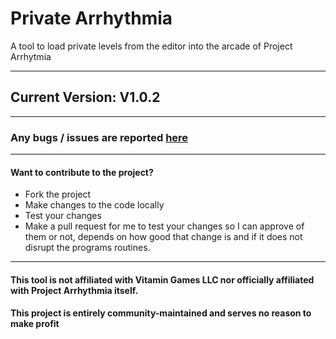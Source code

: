 # Private Arrhythmia
A tool to load private levels from the editor into the arcade of Project Arrhytmia

--------------
## Current Version: V1.0.2
--------------
### Any bugs / issues are reported [here](https://github.com/EnKdev/PrivateArrhythmia/issues)
-------------------
#### Want to contribute to the project?
- Fork the project
- Make changes to the code locally
- Test your changes
- Make a pull request for me to test your changes so I can approve of them or not, depends on how good that change is and if it does not disrupt the programs routines.
-------------------
#### This tool is not affiliated with Vitamin Games LLC nor officially affiliated with Project Arrhythmia itself.
#### This project is entirely community-maintained and serves no reason to make profit
